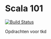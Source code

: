 # Scala 101

[![Build Status](https://travis-ci.org/Sogyo/scala101.svg?branch=master)](https://travis-ci.org/Sogyo/scala101)

Opdrachten voor tkd
